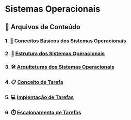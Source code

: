# Sistemas Operacionais

## 📁 Arquivos de Conteúdo
### 1. 📌 [Conceitos Básicos dos Sistemas Operacionais](arquivos/conceitos_basicos.md)
### 2. 🧠 [Estrutura dos Sistemas Operacionais](arquivos/estrutura_SO.md)
### 3. 🛠️ [Arquiteturas dos Sistemas Operacionais](arquivos/arquitetura_SO.md)
### 4. 📋 [Conceito de Tarefa](arquivos/conceito_tarefa.md)
### 5. 💻 [Implentação de Tarefas](arquivos/implementacao_tarefas.md)
### 6. ⏱️ [Escalonamento de Tarefas](arquivos/escalonamento_tarefas.md)